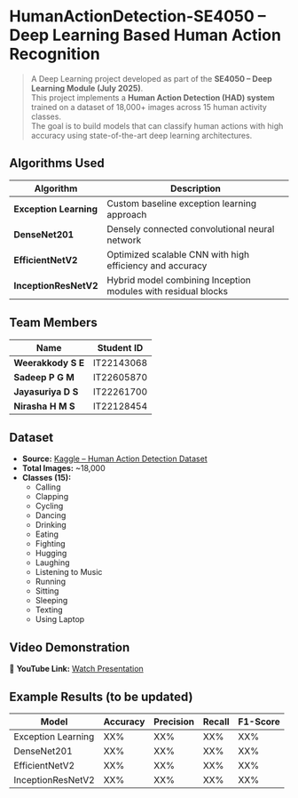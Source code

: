 # HumanActionDetection-SE4050 – Deep Learning Based Human Action Recognition

> A Deep Learning project developed as part of the **SE4050 – Deep Learning Module (July 2025)**.  
> This project implements a **Human Action Detection (HAD) system** trained on a dataset of 18,000+ images across 15 human activity classes.  
> The goal is to build models that can classify human actions with high accuracy using state-of-the-art deep learning architectures.

## Algorithms Used

| Algorithm              | Description                                                   |
| ---------------------- | ------------------------------------------------------------- |
| **Exception Learning** | Custom baseline exception learning approach                   |
| **DenseNet201**        | Densely connected convolutional neural network                |
| **EfficientNetV2**     | Optimized scalable CNN with high efficiency and accuracy      |
| **InceptionResNetV2**  | Hybrid model combining Inception modules with residual blocks |

## Team Members

| Name               | Student ID |
| ------------------ | ---------- |
| **Weerakkody S E** | IT22143068 |
| **Sadeep P G M**   | IT22605870 |
| **Jayasuriya D S** | IT22261700 |
| **Nirasha H M S**  | IT22128454 |

## Dataset

- **Source:** [Kaggle – Human Action Detection Dataset](https://www.kaggle.com/datasets/emirhanai/human-action-detection-artificial-intelligence/data)
- **Total Images:** ~18,000
- **Classes (15):**
  - Calling
  - Clapping
  - Cycling
  - Dancing
  - Drinking
  - Eating
  - Fighting
  - Hugging
  - Laughing
  - Listening to Music
  - Running
  - Sitting
  - Sleeping
  - Texting
  - Using Laptop

## Video Demonstration

📌 **YouTube Link:** [Watch Presentation](https://youtu.be/cI9z4OogPXA)

## Example Results (to be updated)

| Model              | Accuracy | Precision | Recall | F1-Score |
| ------------------ | -------- | --------- | ------ | -------- |
| Exception Learning | XX%      | XX%       | XX%    | XX%      |
| DenseNet201        | XX%      | XX%       | XX%    | XX%      |
| EfficientNetV2     | XX%      | XX%       | XX%    | XX%      |
| InceptionResNetV2  | XX%      | XX%       | XX%    | XX%      |
